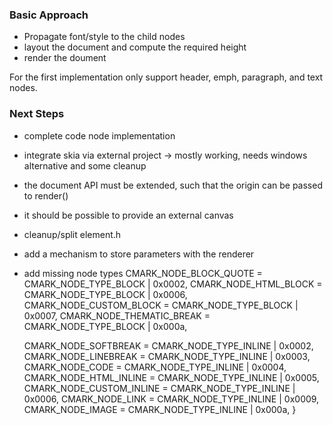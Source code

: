 ### Basic Approach
- Propagate font/style to the child nodes
- layout the document and compute the required height
- render the doument

For the first implementation only support header, emph, paragraph,
and text nodes.

### Next Steps
- complete code node implementation
- integrate skia via external project -> mostly working, needs windows alternative and some cleanup
- the document API must be extended, such that the origin can be passed to render()
- it should be possible to provide an external canvas
- cleanup/split element.h
- add a mechanism to store parameters with the renderer
- add missing node types
  CMARK_NODE_BLOCK_QUOTE    = CMARK_NODE_TYPE_BLOCK | 0x0002,
  CMARK_NODE_HTML_BLOCK     = CMARK_NODE_TYPE_BLOCK | 0x0006,
  CMARK_NODE_CUSTOM_BLOCK   = CMARK_NODE_TYPE_BLOCK | 0x0007,
  CMARK_NODE_THEMATIC_BREAK = CMARK_NODE_TYPE_BLOCK | 0x000a,

  CMARK_NODE_SOFTBREAK     = CMARK_NODE_TYPE_INLINE | 0x0002,
  CMARK_NODE_LINEBREAK     = CMARK_NODE_TYPE_INLINE | 0x0003,
  CMARK_NODE_CODE          = CMARK_NODE_TYPE_INLINE | 0x0004,
  CMARK_NODE_HTML_INLINE   = CMARK_NODE_TYPE_INLINE | 0x0005,
  CMARK_NODE_CUSTOM_INLINE = CMARK_NODE_TYPE_INLINE | 0x0006,
  CMARK_NODE_LINK          = CMARK_NODE_TYPE_INLINE | 0x0009,
  CMARK_NODE_IMAGE         = CMARK_NODE_TYPE_INLINE | 0x000a,
}
